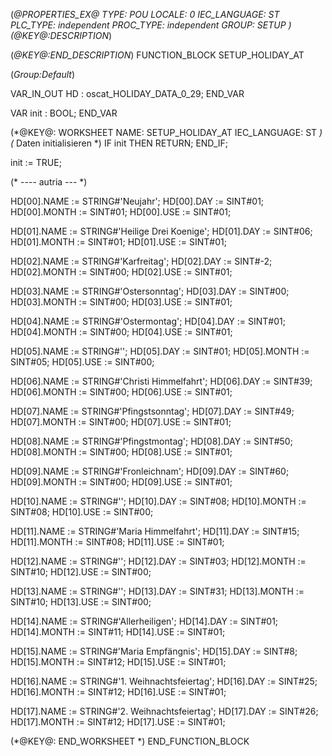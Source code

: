 (*@PROPERTIES_EX@
TYPE: POU
LOCALE: 0
IEC_LANGUAGE: ST
PLC_TYPE: independent
PROC_TYPE: independent
GROUP: SETUP
*)
(*@KEY@:DESCRIPTION*)

(*@KEY@:END_DESCRIPTION*)
FUNCTION_BLOCK SETUP_HOLIDAY_AT

(*Group:Default*)


VAR_IN_OUT
	HD :	oscat_HOLIDAY_DATA_0_29;
END_VAR


VAR
	init :	BOOL;
END_VAR


(*@KEY@: WORKSHEET
NAME: SETUP_HOLIDAY_AT
IEC_LANGUAGE: ST
*)
(* Daten initialisieren *)
IF init THEN RETURN; END_IF;

init := TRUE;

(* ---- autria --- *)

HD[00].NAME := STRING#'Neujahr';
HD[00].DAY  := SINT#01;
HD[00].MONTH := SINT#01;
HD[00].USE := SINT#01;

HD[01].NAME := STRING#'Heilige Drei Koenige';
HD[01].DAY  := SINT#06;
HD[01].MONTH := SINT#01;
HD[01].USE := SINT#01;

HD[02].NAME := STRING#'Karfreitag';
HD[02].DAY  := SINT#-2;
HD[02].MONTH := SINT#00;
HD[02].USE := SINT#01;

HD[03].NAME := STRING#'Ostersonntag';
HD[03].DAY  := SINT#00;
HD[03].MONTH := SINT#00;
HD[03].USE := SINT#01;

HD[04].NAME := STRING#'Ostermontag';
HD[04].DAY  := SINT#01;
HD[04].MONTH := SINT#00;
HD[04].USE := SINT#01;

HD[05].NAME := STRING#'';
HD[05].DAY  := SINT#01;
HD[05].MONTH := SINT#05;
HD[05].USE := SINT#00;

HD[06].NAME := STRING#'Christi Himmelfahrt';
HD[06].DAY  := SINT#39;
HD[06].MONTH := SINT#00;
HD[06].USE := SINT#01;

HD[07].NAME := STRING#'Pfingstsonntag';
HD[07].DAY  := SINT#49;
HD[07].MONTH := SINT#00;
HD[07].USE := SINT#01;

HD[08].NAME := STRING#'Pfingstmontag';
HD[08].DAY  := SINT#50;
HD[08].MONTH := SINT#00;
HD[08].USE := SINT#01;

HD[09].NAME := STRING#'Fronleichnam';
HD[09].DAY  := SINT#60;
HD[09].MONTH := SINT#00;
HD[09].USE := SINT#01;

HD[10].NAME := STRING#'';
HD[10].DAY  := SINT#08;
HD[10].MONTH := SINT#08;
HD[10].USE := SINT#00;

HD[11].NAME := STRING#'Maria Himmelfahrt';
HD[11].DAY  := SINT#15;
HD[11].MONTH := SINT#08;
HD[11].USE := SINT#01;

HD[12].NAME := STRING#'';
HD[12].DAY  := SINT#03;
HD[12].MONTH := SINT#10;
HD[12].USE := SINT#00;

HD[13].NAME := STRING#'';
HD[13].DAY  := SINT#31;
HD[13].MONTH := SINT#10;
HD[13].USE := SINT#00;

HD[14].NAME := STRING#'Allerheiligen';
HD[14].DAY  := SINT#01;
HD[14].MONTH := SINT#11;
HD[14].USE := SINT#01;

HD[15].NAME := STRING#'Maria Empfängnis';
HD[15].DAY  := SINT#8;
HD[15].MONTH := SINT#12;
HD[15].USE := SINT#01;

HD[16].NAME := STRING#'1. Weihnachtsfeiertag';
HD[16].DAY  := SINT#25;
HD[16].MONTH := SINT#12;
HD[16].USE := SINT#01;

HD[17].NAME := STRING#'2. Weihnachtsfeiertag';
HD[17].DAY  := SINT#26;
HD[17].MONTH := SINT#12;
HD[17].USE := SINT#01;


(*@KEY@: END_WORKSHEET *)
END_FUNCTION_BLOCK
